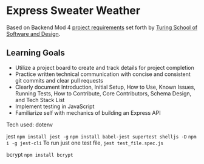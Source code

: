 # Express Sweater Weather
Based on Backend Mod 4 [project requirements](https://backend.turing.io/module4/projects/express_sweater_weather/express_sweater_weather_spec) set forth by [Turing School of Software and Design](https://turing.io/).

## Learning Goals
* Utilize a project board to create and track details for project completion
* Practice written technical communication with concise and consistent git commits and clear pull requests
* Clearly document Introduction, Initial Setup, How to Use, Known Issues, Running Tests, How to Contribute, Core Contributors, Schema Design, and Tech Stack List
* Implement testing in JavaScript
* Familiarize self with mechanics of building an Express API

Tech used:
dotenv


jest
`npm install jest -g`
`npm install babel-jest supertest shelljs -D`
`npm i -g jest-cli`
To run just one test file,
`jest test_file.spec.js`

bcrypt
`npm install bcrypt`
